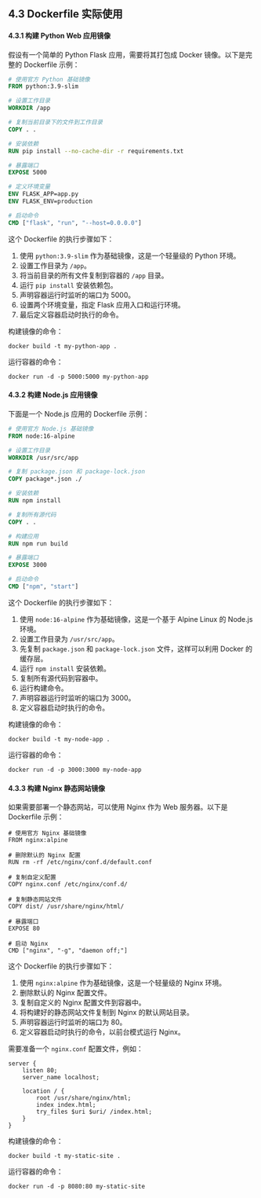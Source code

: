 ## 4.3 Dockerfile 实际使用

#### 4.3.1 构建 Python Web 应用镜像

假设有一个简单的 Python Flask 应用，需要将其打包成 Docker 镜像。以下是完整的 Dockerfile 示例：

```dockerfile
# 使用官方 Python 基础镜像
FROM python:3.9-slim

# 设置工作目录
WORKDIR /app

# 复制当前目录下的文件到工作目录
COPY . .

# 安装依赖
RUN pip install --no-cache-dir -r requirements.txt

# 暴露端口
EXPOSE 5000

# 定义环境变量
ENV FLASK_APP=app.py
ENV FLASK_ENV=production

# 启动命令
CMD ["flask", "run", "--host=0.0.0.0"]
```

这个 Dockerfile 的执行步骤如下：

1. 使用 `python:3.9-slim` 作为基础镜像，这是一个轻量级的 Python 环境。
2. 设置工作目录为 `/app`。
3. 将当前目录的所有文件复制到容器的 `/app` 目录。
4. 运行 `pip install` 安装依赖包。
5. 声明容器运行时监听的端口为 5000。
6. 设置两个环境变量，指定 Flask 应用入口和运行环境。
7. 最后定义容器启动时执行的命令。

构建镜像的命令：

```shell
docker build -t my-python-app .
```

运行容器的命令：

```shell
docker run -d -p 5000:5000 my-python-app
```

#### 4.3.2 构建 Node.js 应用镜像

下面是一个 Node.js 应用的 Dockerfile 示例：

```dockerfile
# 使用官方 Node.js 基础镜像
FROM node:16-alpine

# 设置工作目录
WORKDIR /usr/src/app

# 复制 package.json 和 package-lock.json
COPY package*.json ./

# 安装依赖
RUN npm install

# 复制所有源代码
COPY . .

# 构建应用
RUN npm run build

# 暴露端口
EXPOSE 3000

# 启动命令
CMD ["npm", "start"]
```

这个 Dockerfile 的执行步骤如下：

1. 使用 `node:16-alpine` 作为基础镜像，这是一个基于 Alpine Linux 的 Node.js 环境。
2. 设置工作目录为 `/usr/src/app`。
3. 先复制 `package.json` 和 `package-lock.json` 文件，这样可以利用 Docker 的缓存层。
4. 运行 `npm install` 安装依赖。
5. 复制所有源代码到容器中。
6. 运行构建命令。
7. 声明容器运行时监听的端口为 3000。
8. 定义容器启动时执行的命令。

构建镜像的命令：

```shell
docker build -t my-node-app .
```

运行容器的命令：

```shell
docker run -d -p 3000:3000 my-node-app
```

#### 4.3.3 构建 Nginx 静态网站镜像

如果需要部署一个静态网站，可以使用 Nginx 作为 Web 服务器。以下是 Dockerfile 示例：

```shell
# 使用官方 Nginx 基础镜像
FROM nginx:alpine

# 删除默认的 Nginx 配置
RUN rm -rf /etc/nginx/conf.d/default.conf

# 复制自定义配置
COPY nginx.conf /etc/nginx/conf.d/

# 复制静态网站文件
COPY dist/ /usr/share/nginx/html/

# 暴露端口
EXPOSE 80

# 启动 Nginx
CMD ["nginx", "-g", "daemon off;"]
```

这个 Dockerfile 的执行步骤如下：

1. 使用 `nginx:alpine` 作为基础镜像，这是一个轻量级的 Nginx 环境。
2. 删除默认的 Nginx 配置文件。
3. 复制自定义的 Nginx 配置文件到容器中。
4. 将构建好的静态网站文件复制到 Nginx 的默认网站目录。
5. 声明容器运行时监听的端口为 80。
6. 定义容器启动时执行的命令，以前台模式运行 Nginx。

需要准备一个 `nginx.conf` 配置文件，例如：

```shell
server {
    listen 80;
    server_name localhost;

    location / {
        root /usr/share/nginx/html;
        index index.html;
        try_files $uri $uri/ /index.html;
    }
}
```

构建镜像的命令：

```shell
docker build -t my-static-site .
```

运行容器的命令：

```shell
docker run -d -p 8080:80 my-static-site
```